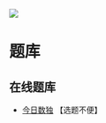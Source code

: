 ![](https://cn.sudoku.today/pic/04/neighboursudoku/68931_255411.png)

# 题库

## 在线题库
- [今日数独](https://cn.sudoku.today/g-neighbourship-sudoku/) 【选题不便】